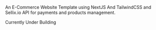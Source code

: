An E-Commerce Website Template using NextJS And TailwindCSS and Sellix.io API for payments and products management.

Currently Under Building

